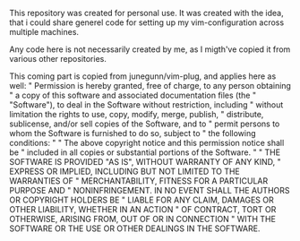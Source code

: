 This repository was created for personal use.
It was created with the idea, that i could share generel code for setting up my vim-configuration across multiple machines.

Any code here is not necessarily created by me, as I migth've copied it from various other repositories.

This coming part is copied from junegunn/vim-plug, and applies here as well: 
" Permission is hereby granted, free of charge, to any person obtaining
" a copy of this software and associated documentation files (the
" "Software"), to deal in the Software without restriction, including
" without limitation the rights to use, copy, modify, merge, publish,
" distribute, sublicense, and/or sell copies of the Software, and to
" permit persons to whom the Software is furnished to do so, subject to
" the following conditions:
"
" The above copyright notice and this permission notice shall be
" included in all copies or substantial portions of the Software.
"
" THE SOFTWARE IS PROVIDED "AS IS", WITHOUT WARRANTY OF ANY KIND,
" EXPRESS OR IMPLIED, INCLUDING BUT NOT LIMITED TO THE WARRANTIES OF
" MERCHANTABILITY, FITNESS FOR A PARTICULAR PURPOSE AND
" NONINFRINGEMENT. IN NO EVENT SHALL THE AUTHORS OR COPYRIGHT HOLDERS BE
" LIABLE FOR ANY CLAIM, DAMAGES OR OTHER LIABILITY, WHETHER IN AN ACTION
" OF CONTRACT, TORT OR OTHERWISE, ARISING FROM, OUT OF OR IN CONNECTION
" WITH THE SOFTWARE OR THE USE OR OTHER DEALINGS IN THE SOFTWARE.

